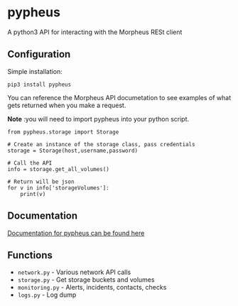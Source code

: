 # pypheus


A python3 API for interacting with the Morpheus RESt client

## Configuration

Simple installation:

```
pip3 install pypheus
```
You can reference the Morpheus API documetation to see examples of what gets
returned when you make a request.

**Note** :you will need to import pypheus into your python script.

```
from pypheus.storage import Storage

# Create an instance of the storage class, pass credentials
storage = Storage(host,username,password)

# Call the API
info = storage.get_all_volumes()

# Return will be json
for v in info['storageVolumes']:
    print(v)
```

## Documentation
[Documentation for pypheus can be found here](http://apidocs.morpheusdata.com)

## Functions

* `network.py` - Various network API calls
* `storage.py` - Get storage buckets and volumes
* `monitoring.py` - Alerts, incidents, contacts, checks
* `logs.py` - Log dump
